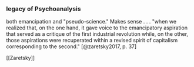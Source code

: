 ### legacy of Psychoanalysis

both emancipation and "pseudo-science." Makes sense . . . "when we realized that, on the one hand, it gave voice to the emancipatory aspiration that served as a critique of the first industrial revolution while, on the other, those aspirations were recuperated within a revised spirit of capitalism corresponding to the second." [@zaretsky2017, p. 37]


[[Zaretsky]]
